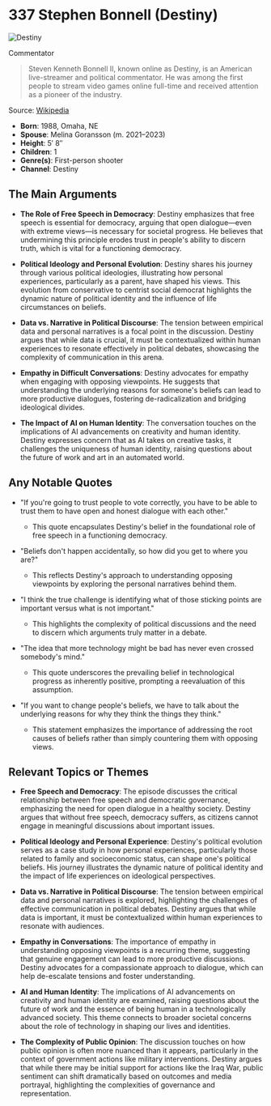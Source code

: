 # 337 Stephen Bonnell (Destiny)


![Destiny](https://encrypted-tbn0.gstatic.com/images?q=tbn:ANd9GcSZXOEVVQebh80HZUexEgNvN__pIa-8MJX6UKTn8g&s=0)

Commentator

> Steven Kenneth Bonnell II, known online as Destiny, is an American live-streamer and political commentator. He was among the first people to stream video games online full-time and received attention as a pioneer of the industry.

Source: [Wikipedia](https://en.wikipedia.org/wiki/Destiny_(streamer))

- **Born**: 1988, Omaha, NE
- **Spouse**: Melina Goransson (m. 2021–2023)
- **Height**: 5′ 8″
- **Children**: 1
- **Genre(s)**: First-person shooter
- **Channel**: Destiny


## The Main Arguments

- **The Role of Free Speech in Democracy**: Destiny emphasizes that free speech is essential for democracy, arguing that open dialogue—even with extreme views—is necessary for societal progress. He believes that undermining this principle erodes trust in people's ability to discern truth, which is vital for a functioning democracy.

- **Political Ideology and Personal Evolution**: Destiny shares his journey through various political ideologies, illustrating how personal experiences, particularly as a parent, have shaped his views. This evolution from conservative to centrist social democrat highlights the dynamic nature of political identity and the influence of life circumstances on beliefs.

- **Data vs. Narrative in Political Discourse**: The tension between empirical data and personal narratives is a focal point in the discussion. Destiny argues that while data is crucial, it must be contextualized within human experiences to resonate effectively in political debates, showcasing the complexity of communication in this arena.

- **Empathy in Difficult Conversations**: Destiny advocates for empathy when engaging with opposing viewpoints. He suggests that understanding the underlying reasons for someone's beliefs can lead to more productive dialogues, fostering de-radicalization and bridging ideological divides.

- **The Impact of AI on Human Identity**: The conversation touches on the implications of AI advancements on creativity and human identity. Destiny expresses concern that as AI takes on creative tasks, it challenges the uniqueness of human identity, raising questions about the future of work and art in an automated world.

## Any Notable Quotes

- "If you're going to trust people to vote correctly, you have to be able to trust them to have open and honest dialogue with each other."
  - This quote encapsulates Destiny's belief in the foundational role of free speech in a functioning democracy.

- "Beliefs don't happen accidentally, so how did you get to where you are?"
  - This reflects Destiny's approach to understanding opposing viewpoints by exploring the personal narratives behind them.

- "I think the true challenge is identifying what of those sticking points are important versus what is not important."
  - This highlights the complexity of political discussions and the need to discern which arguments truly matter in a debate.

- "The idea that more technology might be bad has never even crossed somebody's mind."
  - This quote underscores the prevailing belief in technological progress as inherently positive, prompting a reevaluation of this assumption.

- "If you want to change people's beliefs, we have to talk about the underlying reasons for why they think the things they think."
  - This statement emphasizes the importance of addressing the root causes of beliefs rather than simply countering them with opposing views.

## Relevant Topics or Themes

- **Free Speech and Democracy**: The episode discusses the critical relationship between free speech and democratic governance, emphasizing the need for open dialogue in a healthy society. Destiny argues that without free speech, democracy suffers, as citizens cannot engage in meaningful discussions about important issues.

- **Political Ideology and Personal Experience**: Destiny's political evolution serves as a case study in how personal experiences, particularly those related to family and socioeconomic status, can shape one's political beliefs. His journey illustrates the dynamic nature of political identity and the impact of life experiences on ideological perspectives.

- **Data vs. Narrative in Political Discourse**: The tension between empirical data and personal narratives is explored, highlighting the challenges of effective communication in political debates. Destiny argues that while data is important, it must be contextualized within human experiences to resonate with audiences.

- **Empathy in Conversations**: The importance of empathy in understanding opposing viewpoints is a recurring theme, suggesting that genuine engagement can lead to more productive discussions. Destiny advocates for a compassionate approach to dialogue, which can help de-escalate tensions and foster understanding.

- **AI and Human Identity**: The implications of AI advancements on creativity and human identity are examined, raising questions about the future of work and the essence of being human in a technologically advanced society. This theme connects to broader societal concerns about the role of technology in shaping our lives and identities.

- **The Complexity of Public Opinion**: The discussion touches on how public opinion is often more nuanced than it appears, particularly in the context of government actions like military interventions. Destiny argues that while there may be initial support for actions like the Iraq War, public sentiment can shift dramatically based on outcomes and media portrayal, highlighting the complexities of governance and representation.
